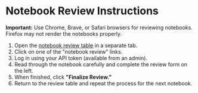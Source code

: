 # Notebook Review Instructions

**Important:** Use Chrome, Brave, or Safari browsers for reviewing notebooks. Firefox may not render the notebooks properly.

1. Open the [notebook review table](./to_review.md) in a separate tab.
2. Click on one of the "notebook review" links.
3. Log in using your API token (available from an admin).
4. Read through the notebook carefully and complete the review form on the left.
5. When finished, click **"Finalize Review."**
6. Return to the review table and repeat the process for the next notebook.
